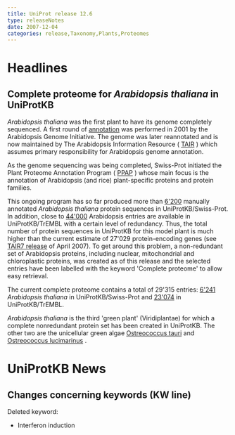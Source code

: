 ```yaml
---
title: UniProt release 12.6
type: releaseNotes
date: 2007-12-04
categories: release,Taxonomy,Plants,Proteomes
---
```


# Headlines

## Complete proteome for *Arabidopsis thaliana* in UniProtKB

*Arabidopsis thaliana* was the first plant to have its genome completely sequenced. A first round of [annotation](http://view.ncbi.nlm.nih.gov/pubmed/11130711) was performed in 2001 by the Arabidopsis Genome Initiative. The genome was later reannotated and is now maintained by The Arabidopsis Information Resource ( [TAIR](http://www.arabidopsis.org/) ) which assumes primary responsibility for Arabidopsis genome annotation.

As the genome sequencing was being completed, Swiss-Prot initiated the Plant Proteome Annotation Program ( [PPAP](http://www.uniprot.org/help/Plants) ) whose main focus is the annotation of Arabidopsis (and rice) plant-specific proteins and protein families.

This ongoing program has so far produced more than [6'200](http://www.uniprot.org/uniprot/?query=taxonomy:3702+AND+reviewed:yes) manually annotated *Arabidopsis thaliana* protein sequences in UniProtKB/Swiss-Prot. In addition, close to [44'000](http://www.uniprot.org/uniprot/?query=taxonomy:3702+AND+reviewed:no) Arabidopsis entries are available in UniProtKB/TrEMBL with a certain level of redundancy. Thus, the total number of protein sequences in UniProtKB for this model plant is much higher than the current estimate of 27'029 protein-encoding genes (see [TAIR7 release](http://www.arabidopsis.org/portals/genAnnotation/gene_structural_annotation/annotation_data.jsp) of April 2007). To get around this problem, a non-redundant set of Arabidopsis proteins, including nuclear, mitochondrial and chloroplastic proteins, was created as of this release and the selected entries have been labelled with the keyword 'Complete proteome' to allow easy retrieval.

The current complete proteome contains a total of 29'315 entries: [6'241](http://www.uniprot.org/uniprot/?query=taxonomy:3702+AND+keyword:181+AND+reviewed:yes) *Arabidopsis thaliana* in UniProtKB/Swiss-Prot and [23'074](http://www.uniprot.org/uniprot/?query=taxonomy:3702+AND+keyword:181+AND+reviewed:no) in UniProtKB/TrEMBL.

*Arabidopsis thaliana* is the third 'green plant' (Viridiplantae) for which a complete nonredundant protein set has been created in UniProtKB. The other two are the unicellular green algae [Ostreococcus tauri](http://www.uniprot.org/uniprot/?query=taxonomy:70448+AND+keyword:181) and [Ostreococcus lucimarinus](http://www.uniprot.org/uniprot/?query=taxonomy:436017+AND+keyword:181) .

# UniProtKB News

## Changes concerning keywords (KW line)

Deleted keyword:

-   Interferon induction

